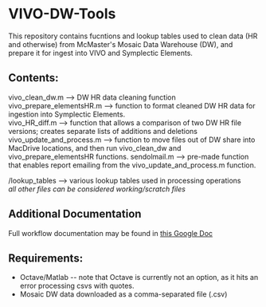 # VIVO-DW-Tools

This repository contains fucntions and lookup tables used to clean data (HR and otherwise) from McMaster's Mosaic Data Warehouse (DW), and prepare it for ingest into VIVO and Symplectic Elements. 

## Contents:
vivo_clean_dw.m --> DW HR data cleaning function  
vivo_prepare_elementsHR.m --> function to format cleaned DW HR data for ingestion into Symplectic Elements.  
vivo_HR_diff.m --> function that allows a comparison of two DW HR file versions; creates separate lists of additions and deletions
vivo_update_and_process.m --> function to move files out of DW share into MacDrive locations, and then run vivo_clean_dw and vivo_prepare_elementsHR functions.
sendolmail.m --> pre-made function that enables report emailing from the vivo_update_and_process.m function. 

/lookup_tables --> various lookup tables used in processing operations  
*all other files can be considered working/scratch files*

## Additional Documentation
Full workflow documentation may be found in [this Google Doc](https://goo.gl/k6gqgx)

## Requirements: 
* Octave/Matlab -- note that Octave is currently not an option, as it hits an error processing csvs with quotes.
* Mosaic DW data downloaded as a comma-separated file (.csv)
